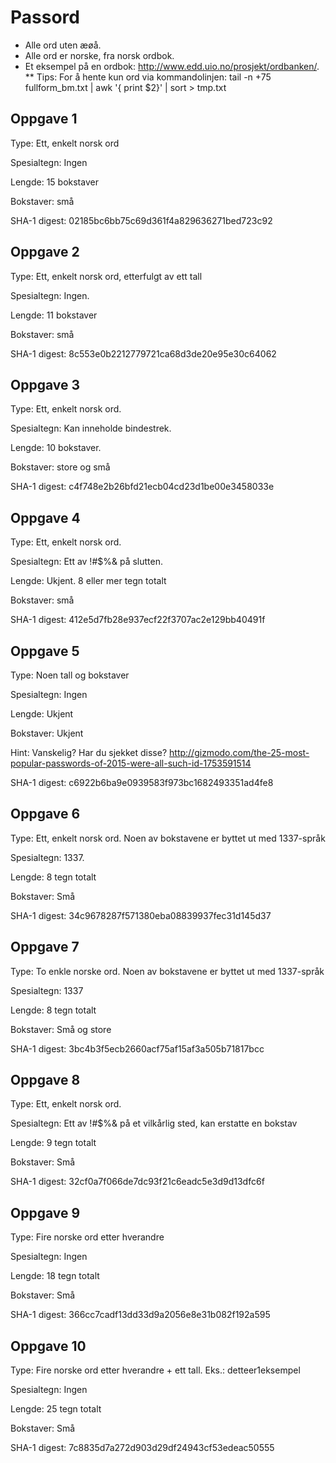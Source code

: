 # Passord
* Alle ord uten æøå.
* Alle ord er norske, fra norsk ordbok. 
* Et eksempel på en ordbok: http://www.edd.uio.no/prosjekt/ordbanken/.
** Tips: For å hente kun ord via kommandolinjen: tail -n +75 fullform_bm.txt | awk '{ print $2}' | sort > tmp.txt

## Oppgave 1
Type: Ett, enkelt norsk ord

Spesialtegn: Ingen

Lengde: 15 bokstaver

Bokstaver: små

SHA-1 digest: 02185bc6bb75c69d361f4a829636271bed723c92

## Oppgave 2
Type: Ett, enkelt norsk ord, etterfulgt av ett tall

Spesialtegn: Ingen.

Lengde: 11 bokstaver

Bokstaver: små

SHA-1 digest: 8c553e0b2212779721ca68d3de20e95e30c64062

## Oppgave 3
Type: Ett, enkelt norsk ord. 

Spesialtegn: Kan inneholde bindestrek. 

Lengde: 10 bokstaver.

Bokstaver: store og små

SHA-1 digest: c4f748e2b26bfd21ecb04cd23d1be00e3458033e

## Oppgave 4
Type: Ett, enkelt norsk ord.

Spesialtegn: Ett av !#$%& på slutten.

Lengde: Ukjent. 8 eller mer tegn totalt

Bokstaver: små

SHA-1 digest: 412e5d7fb28e937ecf22f3707ac2e129bb40491f

## Oppgave 5
Type: Noen tall og bokstaver 

Spesialtegn: Ingen

Lengde: Ukjent

Bokstaver: Ukjent

Hint: Vanskelig? Har du sjekket disse? http://gizmodo.com/the-25-most-popular-passwords-of-2015-were-all-such-id-1753591514

SHA-1 digest: c6922b6ba9e0939583f973bc1682493351ad4fe8

## Oppgave 6
Type: Ett, enkelt norsk ord. Noen av bokstavene er byttet ut med 1337-språk

Spesialtegn: 1337.

Lengde: 8 tegn totalt

Bokstaver: Små

SHA-1 digest: 34c9678287f571380eba08839937fec31d145d37

## Oppgave 7
Type: To enkle norske ord. Noen av bokstavene er byttet ut med 1337-språk

Spesialtegn: 1337

Lengde: 8 tegn totalt

Bokstaver: Små og store

SHA-1 digest: 3bc4b3f5ecb2660acf75af15af3a505b71817bcc

## Oppgave 8
Type: Ett, enkelt norsk ord.

Spesialtegn: Ett av !#$%& på et vilkårlig sted, kan erstatte en bokstav

Lengde: 9 tegn totalt

Bokstaver: Små

SHA-1 digest: 32cf0a7f066de7dc93f21c6eadc5e3d9d13dfc6f

## Oppgave 9
Type: Fire norske ord etter hverandre

Spesialtegn: Ingen

Lengde: 18 tegn totalt

Bokstaver: Små

SHA-1 digest: 366cc7cadf13dd33d9a2056e8e31b082f192a595

## Oppgave 10
Type: Fire norske ord etter hverandre + ett tall. Eks.: detteer1eksempel

Spesialtegn: Ingen

Lengde: 25 tegn totalt

Bokstaver: Små

SHA-1 digest: 7c8835d7a272d903d29df24943cf53edeac50555
